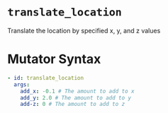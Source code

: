 # `translate_location`

Translate the location by specified x, y, and z values

# Mutator Syntax
```yaml
- id: translate_location
  args:
    add_x: -0.1 # The amount to add to x
    add_y: 2.0 # The amount to add to y
    add-z: 0 # The amount to add to z
```
